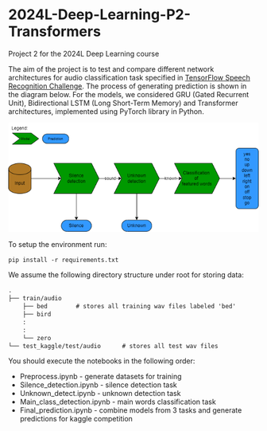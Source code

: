 # 2024L-Deep-Learning-P2-Transformers
Project 2 for the 2024L Deep Learning course

The aim of the project is to test and compare different network architectures for audio classification task specified in [TensorFlow Speech Recognition Challenge](https://www.kaggle.com/competitions/tensorflow-speech-recognition-challenge/overview). The process of generating prediction is shown in the diagram below. For the models, we considered GRU (Gated Recurrent Unit), Bidirectional LSTM (Long Short-Term Memory) and Transformer architectures, implemented using PyTorch library in Python. 

![plot](task_flow.png)

To setup the environment run:

```{sh}
pip install -r requirements.txt
```

We assume the following directory structure under root for storing data:

```{sh}
.
├── train/audio                
    ├── bed        # stores all training wav files labeled 'bed'
    ├── bird
    :
    :
    └── zero
└── test_kaggle/test/audio      # stores all test wav files
```

You should execute the notebooks in the following order:

* Preprocess.ipynb - generate datasets for training 
* Silence_detection.ipynb - silence detection task
* Unknown_detect.ipynb - unknown detection task
* Main_class_detection.ipynb - main words classification task
* Final_prediction.ipynb - combine models from 3 tasks and generate predictions for kaggle competition


  
